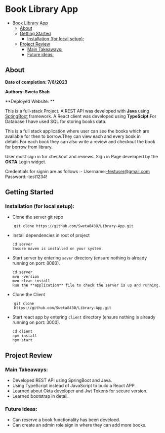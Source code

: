 # Book Library App

- [Book Library App](#library-app)
  - [About](#about)
  - [Getting Started](#getting-started)
    - [Installation (for local setup):](#installation-for-local-setup)
  - [Project Review](#project-review)
    - [Main Takeaways:](#main-takeaways)
    - [Future ideas:](#future-ideas)

## About

**Date of completion: 7/6/2023**

**Authors: Sweta Shah**

**Deployed Website: **

This is a full-stack Project. A REST API was developed with **Java** using [SptingBoot](https://docs.spring.io/spring-boot/docs/current/reference/htmlsingle/) framework. A React client was developed using **TypeScipt**.For Database I have used SQL for storing books data.

This is a full stack application where user can see the books which are available for then to borrow.They can view each and every book in details.For each book they can also write a review and checkout the book for borrow from library.

User must sign in for checkout and reviews.
Sign in Page developed by the **OKTA** Login widget.

Credentials for signin are as follows :-
Username:-testuser@gmail.com
Password:-test1234!

## Getting Started

### Installation (for local setup):

- Clone the server git repo

```
    git clone https://github.com/Sweta8430/Library-App.git
```

- Install dependencies in root of project

  ```
  cd server
  Ensure maven is installed on your system.
  ```

- Start server by entering `sever` directory (ensure nothing is already running on port: 8080).
  ```
  cd server
  mvn -version
  mvn clean install
  Run the **application** file to check the server is up and running.
  ```

- Clone the Client

```
    git clone
    https://github.com/Sweta8430/Library-App.git
```

- Start react app by entering `client` directory (ensure nothing is already running on port: 3000).

  ```
  cd client
  npm install
  npm start
  ```

## Project Review

### Main Takeaways:

- Developed REST API using SpringBoot and Java.
- Using TypeScript instead of JavaScript to build a React APP.
- Learned about Okta developer and Jwt Tokens for secure version.
- Learned bootstrap in detail.

### Future ideas:

- Can reserve a book functionality has been develoed.
- Can create an admin role sign in where they can add more books.
